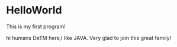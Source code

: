 # HelloWorld
This is my first program!

hi humans
DeTM here,I like JAVA.
Very glad to join this great family!
